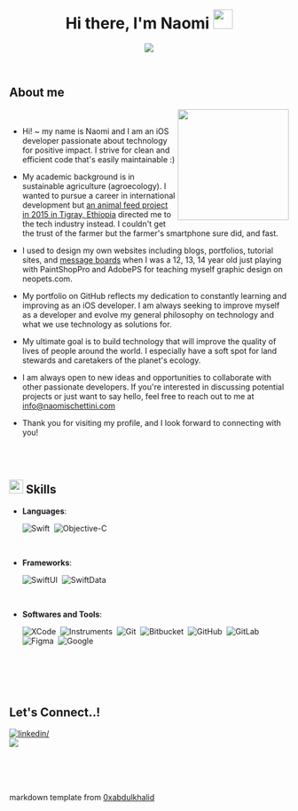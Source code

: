 

<h1 align="center"><b>Hi there, I'm Naomi </b><img src="https://media.giphy.com/media/hvRJCLFzcasrR4ia7z/giphy.gif" width="35"></h1>

<p align="center">
  <img src="https://readme-typing-svg.herokuapp.com?font=Time+New+Roman&color=cyan&size=25&center=true&vCenter=true&width=900&height=100&lines=An+agroecology+sciences+student+turned+iOS+developer+&hearts;++;6plus+years+of+enterprise+and+startup+experience,;SwiftUI💚,;Passionate+about+Tech4Good,;Clean+and+efficient+code+enthusiast,;always+learning">
</p>

<br>

	
## **About me**
<picture>
  <source media="(max-width: 500px)" srcset="">
  <img align="right" alt="" src="https://github.com/schetty/schetty/assets/16530138/d9109b8e-3d89-481a-9a72-3232125343a8" width=200px>
</picture>

<br>

- Hi! ~ my name is Naomi and I am an iOS developer passionate about technology for positive impact. I strive for clean and efficient code that's easily maintainable :)

- My academic background is in sustainable agriculture (agroecology). I wanted to pursue a career in international development but [an animal feed project in 2015 in Tigray, Ethiopia](https://www.youtube.com/watch?v=iPslZcI7AlM) directed me to the tech industry instead. I couldn't get the trust of the farmer but the farmer's smartphone sure did, and fast.

-  I used to design my own websites including blogs, portfolios, tutorial sites, and [message boards](https://web.archive.org/web/20060513201251/http://eccentricmb.com/) when I was a 12, 13, 14 year old just playing with PaintShopPro and AdobePS for teaching myself graphic design on neopets.com.

- My portfolio on GitHub reflects my dedication to constantly learning and improving as an iOS  developer. I am always seeking to improve myself as a developer and evolve my general philosophy on technology and what we use technology as solutions for.

- My ultimate goal is to build technology that will improve the quality of lives of people around the world. I especially have a soft spot for land stewards and caretakers of the planet's ecology.

- I am always open to new ideas and opportunities to collaborate with other passionate developers. If you're interested in discussing potential projects or just want to say hello, feel free to reach out to me at <a href="mailto:info@naomischettini.com">info@naomischettini.com</a>

- Thank you for visiting my profile, and I look forward to connecting with you!

<br><br>

## <img src="https://media2.giphy.com/media/QssGEmpkyEOhBCb7e1/giphy.gif?cid=ecf05e47a0n3gi1bfqntqmob8g9aid1oyj2wr3ds3mg700bl&rid=giphy.gif" width ="25"><b> Skills</b>

<p align="center">

- **Languages**:

    ![Swift](https://img.shields.io/badge/Swift%20-%2314354C.svg?style=for-the-badge&logo=swift&logoColor=white)&nbsp;
    ![Objective-C](https://img.shields.io/badge/Objective-C%20-%23F7DF1E.svg?style=for-the-badge&logo=objective-c&logoColor=black)&nbsp;

<br>   
    
- **Frameworks**:

   ![SwiftUI](https://img.shields.io/badge/SwiftUI%20-%23E34F26.svg?style=for-the-badge&logo=SwiftUI&logoColor=white)&nbsp;
   ![SwiftData](https://img.shields.io/badge/SwiftData%20-%231572B6.svg?style=for-the-badge&logo=SwiftData&logoColor=white)&nbsp;

<br>

- **Softwares and Tools**:
  
   ![XCode](https://img.shields.io/badge/XCode-0078d7.svg?style=for-the-badge&logo=xcode&logoColor=white)&nbsp;
![Instruments](https://img.shields.io/badge/instruments-0078d7.svg?style=for-the-badge&logo=instruments&logoColor=white)&nbsp;
    ![Git](https://img.shields.io/badge/git-%23F05033.svg?style=for-the-badge&logo=git&logoColor=white)&nbsp;
    ![Bitbucket](https://img.shields.io/badge/Bitbucket-%23404d59?style=bitbucket&logo=archlinux&logoColor=%#1793D1)&nbsp;
![GitHub](https://img.shields.io/badge/github-%23121011.svg?style=for-the-badge&logo=github&logoColor=white)&nbsp;
    ![GitLab](https://img.shields.io/badge/gitlab-%23121011.svg?style=for-the-badge&logo=gitlab&logoColor=white)&nbsp;
    ![Figma](https://img.shields.io/badge/Figma-F24E1E?style=for-the-badge&logo=figma&logoColor=white)&nbsp;
    ![Google](https://img.shields.io/badge/google-%234285F4.svg?style=for-the-badge&logo=google&logoColor=white)&nbsp;
  
<br>
</p>

<br>
<br>



## <b> Let's Connect..!</b>
<div align='left'>

<a href="https://www.linkedin.com/in/regenagvocate/" target="_blank">
<img src="https://img.shields.io/badge/linkedin:regenagvocate-0077B5.svg?color=405DE6&style=for-the-badge&logo=linkedin&logoColor=white" alt=linkedin/>
</a>


<br>

<a href="mailto:info@naomischettini.com" target="_blank">
<img src="https://img.shields.io/badge/  info@naomischettini-%23EA4335.svg?style=for-the-badge&logo=&logoColor=white" t=mail/>
</a>
</div>
<br><br><br><br>


markdown template from [0xabdulkhalid](https://github.com/0xabdulkhalid/0xabdulkhalid)
